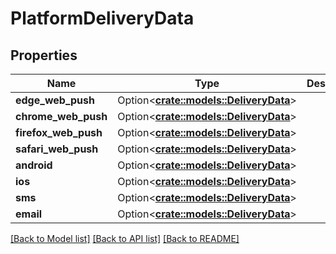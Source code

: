 # PlatformDeliveryData

## Properties

Name | Type | Description | Notes
------------ | ------------- | ------------- | -------------
**edge_web_push** | Option<[**crate::models::DeliveryData**](DeliveryData.md)> |  | [optional]
**chrome_web_push** | Option<[**crate::models::DeliveryData**](DeliveryData.md)> |  | [optional]
**firefox_web_push** | Option<[**crate::models::DeliveryData**](DeliveryData.md)> |  | [optional]
**safari_web_push** | Option<[**crate::models::DeliveryData**](DeliveryData.md)> |  | [optional]
**android** | Option<[**crate::models::DeliveryData**](DeliveryData.md)> |  | [optional]
**ios** | Option<[**crate::models::DeliveryData**](DeliveryData.md)> |  | [optional]
**sms** | Option<[**crate::models::DeliveryData**](DeliveryData.md)> |  | [optional]
**email** | Option<[**crate::models::DeliveryData**](DeliveryData.md)> |  | [optional]

[[Back to Model list]](../README.md#documentation-for-models) [[Back to API list]](../README.md#documentation-for-api-endpoints) [[Back to README]](../README.md)


